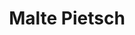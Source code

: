 ---
layout: author
title: Malte Pietsch
name: Malte Pietsch
slug: malte-pietsch
position: Co-Founder & CTO
image: /images/authors/malte-pietsch.png
socials:
  author_page:
    - name: LinkedIn
      url: https://www.linkedin.com/in/maltepietsch/
      icon: /images/icons/linkedin-white.svg
    - name: Twitter
      url: https://twitter.com/malte_pietsch
      icon: /images/icons/twitter-white.svg
  blog_posts:
    - name: LinkedIn
      url: https://www.linkedin.com/in/maltepietsch/
      icon: /images/icons/linkedin-dark.svg
    - name: Twitter
      url: https://twitter.com/malte_pietsch
      icon: /images/icons/twitter-dark.svg
    - name: GitHub
      url: https://github.com/tholor
      icon: /images/icons/github.svg
---